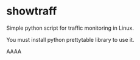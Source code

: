 # showtraff
Simple python script for traffic monitoring in Linux.

You must install  python prettytable library to use it.

AAAA
